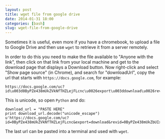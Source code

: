 ```yaml
---
layout: post
title: wget file from google drive
date: 2014-01-31 18:00
categories: [bash]
slug: wget-file-from-google-drive
---
```


Sometimes it is useful, even more if you have a chromebook, to upload a file to Google Drive and then use `wget` to retrieve it from a server remotely.

In order to do this you need to make the file available to "Anyone with the link", then click on that link from your local machine and get to the download page that displays a Download button.
Now right-click and select "Show page source" (in Chrome), and search for "downloadUrl", copy the url that starts with `https://docs.google.com`, for example:

    https://docs.google.com/uc?id\u003d0ByPZe438mUkZVkNfTHZLejFLcnc\u0026export\u003ddownload\u0026revid\u003d0ByPZe438mUkZbUIxRkYvM2dwbVduRUxSVXNERm0zZFFiU2c0PQ

This is unicode, so open `Python` and do:

    download_url = "PASTE HERE"
    print download_url.decode("unicode_escape")
    u'https://docs.google.com/uc?id=0ByPZe438mUkZVkNfTHZLejFLcnc&export=download&revid=0ByPZe438mUkZbUIxRkYvM2dwbVduRUxSVXNERm0zZFFiU2c0PQ'
    
The last url can be pasted into a terminal and used with `wget`.
    
